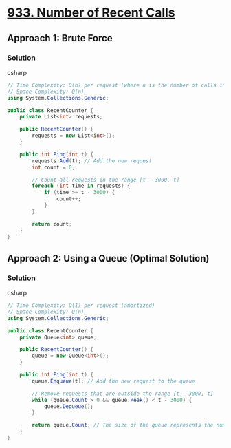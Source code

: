 # [933. Number of Recent Calls](https://leetcode.com/problems/number-of-recent-calls/)

## Approach 1: Brute Force

### Solution
csharp
```csharp
// Time Complexity: O(n) per request (where n is the number of calls in the time window)
// Space Complexity: O(n)
using System.Collections.Generic;

public class RecentCounter {
    private List<int> requests;

    public RecentCounter() {
        requests = new List<int>();
    }

    public int Ping(int t) {
        requests.Add(t); // Add the new request
        int count = 0;

        // Count all requests in the range [t - 3000, t]
        foreach (int time in requests) {
            if (time >= t - 3000) {
                count++;
            }
        }

        return count;
    }
}
```

## Approach 2: Using a Queue (Optimal Solution)

### Solution
csharp
```csharp
// Time Complexity: O(1) per request (amortized)
// Space Complexity: O(n)
using System.Collections.Generic;

public class RecentCounter {
    private Queue<int> queue;

    public RecentCounter() {
        queue = new Queue<int>();
    }

    public int Ping(int t) {
        queue.Enqueue(t); // Add the new request to the queue

        // Remove requests that are outside the range [t - 3000, t]
        while (queue.Count > 0 && queue.Peek() < t - 3000) {
            queue.Dequeue();
        }

        return queue.Count; // The size of the queue represents the number of valid requests
    }
}
```

